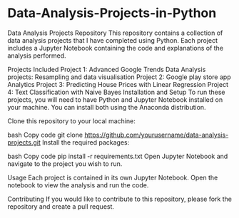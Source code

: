 # Data-Analysis-Projects-in-Python
Data Analysis Projects Repository
This repository contains a collection of data analysis projects that I have completed using Python. Each project includes a Jupyter Notebook containing the code and explanations of the analysis performed.

Projects Included
Project 1: Advanced Google Trends Data Analysis projects: Resampling and data visualisation
Project 2: Google play store app Analytics
Project 3: Predicting House Prices with Linear Regression
Project 4: Text Classification with Naive Bayes
Installation and Setup
To run these projects, you will need to have Python and Jupyter Notebook installed on your machine. You can install both using the Anaconda distribution.

Clone this repository to your local machine:

bash
Copy code
git clone https://github.com/yourusername/data-analysis-projects.git
Install the required packages:

bash
Copy code
pip install -r requirements.txt
Open Jupyter Notebook and navigate to the project you wish to run.

Usage
Each project is contained in its own Jupyter Notebook. Open the notebook to view the analysis and run the code.

Contributing
If you would like to contribute to this repository, please fork the repository and create a pull request.







